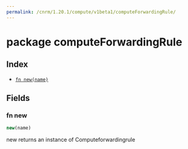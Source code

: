 ```yaml
---
permalink: /cnrm/1.20.1/compute/v1beta1/computeForwardingRule/
---
```


# package computeForwardingRule



## Index

* [`fn new(name)`](#fn-new)

## Fields

### fn new

```ts
new(name)
```

new returns an instance of Computeforwardingrule